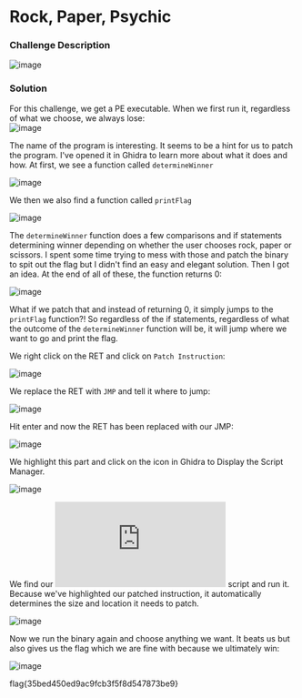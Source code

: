 # Rock, Paper, Psychic

### Challenge Description
![image](https://github.com/LazyTitan33/CTF-Writeups/assets/80063008/601b0cb5-0937-48d3-9e41-e9b2e9b94802)

### Solution
For this challenge, we get a PE executable. When we first run it, regardless of what we choose, we always lose:  
![image](https://github.com/LazyTitan33/CTF-Writeups/assets/80063008/cbb5c325-d679-488d-b0b0-29dc9ce519b8)

The name of the program is interesting. It seems to be a hint for us to patch the program. I've opened it in Ghidra to learn more about what it does and how. At first, we see a function called `determineWinner`   

![image](https://github.com/LazyTitan33/CTF-Writeups/assets/80063008/7a998d20-8fdf-4610-be06-7baaebce1b7e)

We then we also find a function called `printFlag`   

![image](https://github.com/LazyTitan33/CTF-Writeups/assets/80063008/69094df6-6739-4d32-804d-655ec9d01092)

The `determineWinner` function does a few comparisons and if statements determining winner depending on whether the user chooses rock, paper or scissors. I spent some time trying to mess with those and patch the binary to spit out the flag but I didn't find an easy and elegant solution. Then I got an idea. At the end of all of these, the function returns 0:  

![image](https://github.com/LazyTitan33/CTF-Writeups/assets/80063008/9e8a0f7f-5963-4737-be44-ba8105206613)

What if we patch that and instead of returning 0, it simply jumps to the `printFlag` function?! So regardless of the if statements, regardless of what the outcome of the `determineWinner` function will be, it will jump where we want to go and print the flag.

We right click on the RET and click on `Patch Instruction`:  

![image](https://github.com/LazyTitan33/CTF-Writeups/assets/80063008/99e37f29-1122-4892-aa7d-6a54a2fbc889)

We replace the RET with `JMP` and tell it where to jump:  

![image](https://github.com/LazyTitan33/CTF-Writeups/assets/80063008/af36e524-be1e-407a-9220-9f7eddc7b491)

Hit enter and now the RET has been replaced with our JMP:  

![image](https://github.com/LazyTitan33/CTF-Writeups/assets/80063008/cbecf24d-62c1-4ccb-841c-6a01992768f6)

We highlight this part and click on the icon in Ghidra to Display the Script Manager.  

![image](https://github.com/LazyTitan33/CTF-Writeups/assets/80063008/50ee0bf7-9514-4570-a7c2-6a27baedd457)

We find our ![SavePatch.py](https://github.com/schlafwandler/ghidra_SavePatch/blob/master/SavePatch.py) script and run it. Because we've highlighted our patched instruction, it automatically determines the size and location it needs to patch.  

![image](https://github.com/LazyTitan33/CTF-Writeups/assets/80063008/7fcca990-fe57-4b6b-ba10-c5bee9293f49)

Now we run the binary again and choose anything we want. It beats us but also gives us the flag which we are fine with because we ultimately win:  

![image](https://github.com/LazyTitan33/CTF-Writeups/assets/80063008/6046c231-3d79-4c48-bebb-72239b1e80ba)

flag{35bed450ed9ac9fcb3f5f8d547873be9}


